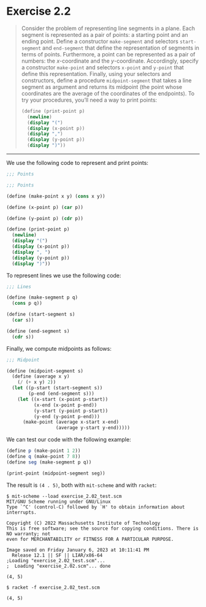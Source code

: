 # Exercise 2.2

> Consider the problem of representing line segments in a plane.
> Each segment is represented as a pair of points:
> a starting point and an ending point.
> Define a constructor `make-segment` and selectors `start-segment` and `end-segment` that define the representation of segments in terms of points.
> Furthermore, a point can be represented as a pair of numbers:
> the $x$-coordinate and the $y$-coordinate.
> Accordingly, specify a constructor `make-point` and selectors `x-point` and `y-point` that define this representation.
> Finally, using your selectors and constructors, define a procedure `midpoint-segment` that takes a line segment as argument and returns its midpoint (the point whose coordinates are the average of the coordinates of the endpoints).
> To try your procedures, you’ll need a way to print points:
> ```scheme
> (define (print-point p)
>   (newline)
>   (display "(")
>   (display (x-point p))
>   (display ",")
>   (display (y-point p))
>   (display ")"))
> ```

---

We use the following code to represent and print points:
```scheme
;;; Points

;;; Points

(define (make-point x y) (cons x y))

(define (x-point p) (car p))

(define (y-point p) (cdr p))

(define (print-point p)
  (newline)
  (display "(")
  (display (x-point p))
  (display ", ")
  (display (y-point p))
  (display ")"))
```

To represent lines we use the following code:
```scheme
;;; Lines

(define (make-segment p q)
  (cons p q))

(define (start-segment s)
  (car s))

(define (end-segment s)
  (cdr s))
```

Finally, we compute midpoints as follows:
```scheme
;;; Midpoint

(define (midpoint-segment s)
  (define (average x y)
    (/ (+ x y) 2))
  (let ((p-start (start-segment s))
        (p-end (end-segment s)))
    (let ((x-start (x-point p-start))
          (x-end (x-point p-end))
          (y-start (y-point p-start))
          (y-end (y-point p-end)))
      (make-point (average x-start x-end)
                  (average y-start y-end)))))
```

We can test our code with the following example:
```scheme
(define p (make-point 1 2))
(define q (make-point 7 8))
(define seg (make-segment p q))

(print-point (midpoint-segment seg))
```
The result is `(4 . 5)`, both with `mit-scheme` and with `racket`:
```text
$ mit-scheme --load exercise_2.02_test.scm
MIT/GNU Scheme running under GNU/Linux
Type `^C' (control-C) followed by `H' to obtain information about interrupts.

Copyright (C) 2022 Massachusetts Institute of Technology
This is free software; see the source for copying conditions. There is NO warranty; not
even for MERCHANTABILITY or FITNESS FOR A PARTICULAR PURPOSE.

Image saved on Friday January 6, 2023 at 10:11:41 PM
  Release 12.1 || SF || LIAR/x86-64
;Loading "exercise_2.02_test.scm"...
;  Loading "exercise_2.02.scm"... done

(4, 5)
```
```text
$ racket -f exercise_2.02_test.scm 

(4, 5)
```
